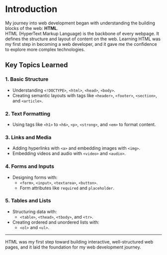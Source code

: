 # Introduction

My journey into web development began with understanding the building blocks of the web: **HTML**.  
HTML (HyperText Markup Language) is the backbone of every webpage. It defines the structure and layout of content on the web. Learning HTML was my first step in becoming a web developer, and it gave me the confidence to explore more complex technologies.

## Key Topics Learned

### 1. Basic Structure
- Understanding `<!DOCTYPE>`, `<html>`, `<head>`, `<body>`.
- Creating semantic layouts with tags like `<header>`, `<footer>`, `<section>`, and `<article>`.

### 2. Text Formatting
- Using tags like `<h1>` to `<h6>`, `<p>`, `<strong>`, and `<em>` to format content.

### 3. Links and Media
- Adding hyperlinks with `<a>` and embedding images with `<img>`.
- Embedding videos and audio with `<video>` and `<audio>`.

### 4. Forms and Inputs
- Designing forms with:
  - `<form>`, `<input>`, `<textarea>`, `<button>`.
  - Form attributes like `required` and `placeholder`.

### 5. Tables and Lists
- Structuring data with:
  - `<table>`, `<thead>`, `<tbody>`, and `<tr>`.
- Creating ordered and unordered lists with:
  - `<ol>` and `<ul>`.

---

HTML was my first step toward building interactive, well-structured web pages, and it laid the foundation for my web development journey.
